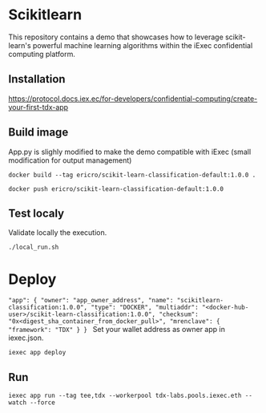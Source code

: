 # Scikitlearn

This repository contains a demo that showcases how to leverage scikit-learn's powerful machine learning algorithms within the iExec confidential computing platform.

## Installation

https://protocol.docs.iex.ec/for-developers/confidential-computing/create-your-first-tdx-app

## Build image 

App.py is slighly modified to make the demo compatible with iExec (small modification for output management)  

`docker build --tag ericro/scikit-learn-classification-default:1.0.0 .`

`docker push ericro/scikit-learn-classification-default:1.0.0`


## Test localy

Validate locally the execution. 

`./local_run.sh`

# Deploy 

`"app": {
    "owner": "app_owner_address",
    "name": "scikitlearn-classification:1.0.0",
    "type": "DOCKER",
    "multiaddr": "<docker-hub-user>/scikit-learn-classification:1.0.0",
    "checksum": "0x<digest_sha_container_from_docker_pull>",
    "mrenclave": {
      "framework": "TDX"
    }
  }
`
Set your wallet address as owner app in iexec.json. 

`iexec app deploy`

## Run 

`iexec app run --tag tee,tdx --workerpool tdx-labs.pools.iexec.eth --watch --force`


